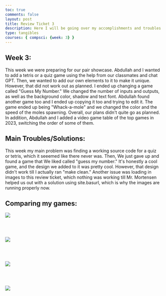 ```yaml
---
toc: true
comments: false
layout: post
title: Review Ticket 3
description: Here I will be going over my accomplishments and troubles. 
type: tangibles
courses: { compsci: {week: 3} }
---
```

## Week 3:
 This week we were preparing for our pair showcase. Abdullah and I wanted to add a tetris or a quiz game using the help from our classmates and chat GPT. Then, we wanted to add our own elements to it to make it unique. However, that did not work out as planned. I ended up changing a game called "Guess My Number." We changed the number of inputs and outputs, as well as the background color, shadow and text font. Abdullah found another game too and I ended up copying it too and trying to edit it. The game ended up being "Whack-a-mole" and we changed the color and the speed of the moles spawning. Overall, our plans didn't quite go as planned. In addition, Abdullah and I added a video game table of the top games in 2023, switching the order of some of them. 


## Main Troubles/Solutions: 

This week my main problem was finding a working source code for a quiz or tetris, which it seeemed like there never was. Then,  We just gave up and found a game that We liked called "guess my number." It's honestly a cool game, and the design we added to it was pretty cool. However, that design didn't work till I actually ran "make clean." Another issue was loading in images to this review ticket, which nothing was working till Mr. Mortensen helped us out with a solution using site.basurl, which is why the images are running properly now. 

## Comparing my games: 


![]({{site.baseurl}}/images/Guess1.jpg)

<br><br>

![]({{site.baseurl}}/images/Guess2.jpg)

<br><br>

![]({{site.baseurl}}/images/whack1.png)

<br><br>

![]({{site.baseurl}}/images/whack2.png)
